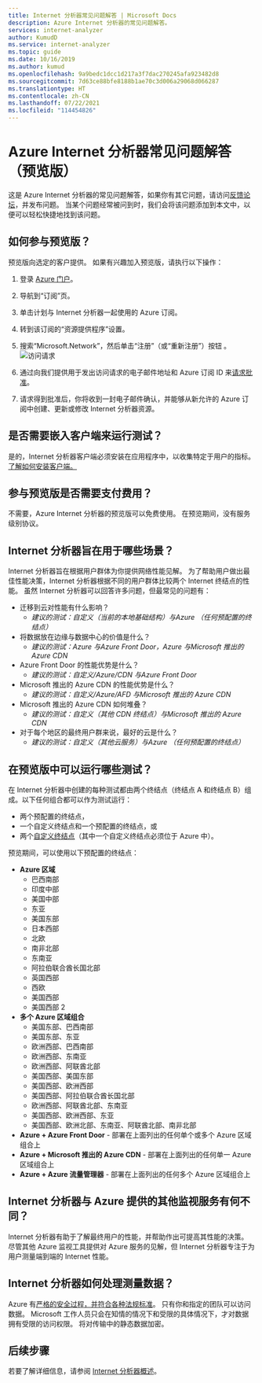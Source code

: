 ```yaml
---
title: Internet 分析器常见问题解答 | Microsoft Docs
description: Azure Internet 分析器的常见问题解答。
services: internet-analyzer
author: KumudD
ms.service: internet-analyzer
ms.topic: guide
ms.date: 10/16/2019
ms.author: kumud
ms.openlocfilehash: 9a9bedc1dcc1d217a3f7dac270245afa923482d8
ms.sourcegitcommit: 7d63ce88bfe8188b1ae70c3d006a29068d066287
ms.translationtype: HT
ms.contentlocale: zh-CN
ms.lasthandoff: 07/22/2021
ms.locfileid: "114454826"
---
```

# <a name="azure-internet-analyzer-faq-preview"></a>Azure Internet 分析器常见问题解答（预览版）

这是 Azure Internet 分析器的常见问题解答，如果你有其它问题，请访问[反馈论坛](https://aka.ms/internetAnalyzerFeedbackForum)，并发布问题。 当某个问题经常被问到时，我们会将该问题添加到本文中，以便可以轻松快捷地找到该问题。

## <a name="how-do-i-participate-in-the-preview"></a>如何参与预览版？

预览版向选定的客户提供。 如果有兴趣加入预览版，请执行以下操作：

1. 登录 [Azure 门户](https://ms.portal.azure.com)。
2. 导航到“订阅”页。
3. 单击计划与 Internet 分析器一起使用的 Azure 订阅。
4. 转到该订阅的“资源提供程序”设置。
5. 搜索“Microsoft.Network”，然后单击“注册”（或“重新注册”）按钮  。
![访问请求](./media/ia-faq/request-preview-access.png)

6. 通过向我们提供用于发出访问请求的电子邮件地址和 Azure 订阅 ID 来[请求批准](https://aka.ms/internetAnalyzerContact)。
7. 请求得到批准后，你将收到一封电子邮件确认，并能够从新允许的 Azure 订阅中创建、更新或修改 Internet 分析器资源。

## <a name="do-i-need-to-embed-the-client-to-run-a-test"></a>是否需要嵌入客户端来运行测试？

是的，Internet 分析器客户端必须安装在应用程序中，以收集特定于用户的指标。 [了解如何安装客户端。](internet-analyzer-embed-client.md) 

## <a name="do-i-get-billed-for-participating-in-the-preview"></a>参与预览版是否需要支付费用？
不需要，Azure Internet 分析器的预览版可以免费使用。 在预览期间，没有服务级别协议。

## <a name="what-scenarios-is-internet-analyzer-designed-to-address"></a>Internet 分析器旨在用于哪些场景？

Internet 分析器旨在根据用户群体为你提供网络性能见解。 为了帮助用户做出最佳性能决策，Internet 分析器根据不同的用户群体比较两个 Internet 终结点的性能。 虽然 Internet 分析器可以回答许多问题，但最常见的问题有：

* 迁移到云对性能有什么影响？ 
    * *建议的测试：自定义（当前的本地基础结构）与Azure （任何预配置的终结点）*
* 将数据放在边缘与数据中心的价值是什么？ 
    *  *建议的测试：Azure 与Azure Front Door，Azure 与Microsoft 推出的 Azure CDN*
* Azure Front Door 的性能优势是什么？
    *  *建议的测试：自定义/Azure/CDN 与Azure Front Door*
* Microsoft 推出的 Azure CDN 的性能优势是什么？ 
    *  *建议的测试：自定义/Azure/AFD 与Microsoft 推出的 Azure CDN*
* Microsoft 推出的 Azure CDN 如何堆叠？ 
    *  *建议的测试：自定义（其他 CDN 终结点）与Microsoft 推出的 Azure CDN*
* 对于每个地区的最终用户群来说，最好的云是什么？ 
    *  *建议的测试：自定义（其他云服务）与Azure （任何预配置的终结点）*

## <a name="which-tests-can-i-run-in-preview"></a>在预览版中可以运行哪些测试？

在 Internet 分析器中创建的每种测试都由两个终结点（终结点 A 和终结点 B）组成。以下任何组合都可以作为测试运行：  
* 两个预配置的终结点，
* 一个自定义终结点和一个预配置的终结点，或
* 两个[自定义终结点](internet-analyzer-custom-endpoint.md)（其中一个自定义终结点必须位于 Azure 中）。

预览期间，可以使用以下预配置的终结点：
* **Azure 区域**
    * 巴西南部
    * 印度中部
    * 美国中部
    * 东亚
    * 美国东部
    * 日本西部
    * 北欧
    * 南非北部
    * 东南亚
    * 阿拉伯联合酋长国北部
    * 英国西部  
    * 西欧
    * 美国西部
    * 美国西部 2
* **多个 Azure 区域组合**
    * 美国东部、巴西南部
    * 美国东部、东亚
    * 欧洲西部、巴西南部
    * 欧洲西部、东南亚
    * 欧洲西部、阿联酋北部
    * 美国西部、美国东部
    * 美国西部、欧洲西部
    * 美国西部、阿拉伯联合酋长国北部
    * 欧洲西部、阿联酋北部、东南亚
    * 美国西部、欧洲西部、东亚
    * 美国西部、欧洲北部、东南亚、阿联酋北部、南非北部 
* **Azure + Azure Front Door** - 部署在上面列出的任何单个或多个 Azure 区域组合上
* **Azure + Microsoft 推出的 Azure CDN** - 部署在上面列出的任何单一 Azure 区域组合上
* **Azure + Azure 流量管理器** - 部署在上面列出的任何多个 Azure 区域组合上

## <a name="how-is-internet-analyzer-different-from-other-monitoring-services-provided-by-azure"></a>Internet 分析器与 Azure 提供的其他监视服务有何不同？

Internet 分析器有助于了解最终用户的性能，并帮助作出可提高其性能的决策。 尽管其他 Azure 监视工具提供对 Azure 服务的见解，但 Internet 分析器专注于为用户测量端到端的 Internet 性能。

## <a name="how-is-measurement-data-handled-by-internet-analyzer"></a>Internet 分析器如何处理测量数据？

Azure 有[严格的安全过程，并符合各种法规标准](https://azure.microsoft.com/support/trust-center/)。 只有你和指定的团队可以访问数据。 Microsoft 工作人员只会在知情的情况下和受限的具体情况下，才对数据拥有受限的访问权限。 将对传输中的静态数据加密。

## <a name="next-steps"></a>后续步骤

若要了解详细信息，请参阅 [Internet 分析器概述](internet-analyzer-overview.md)。
